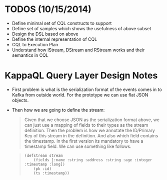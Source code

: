 # TODOS (10/15/2014)

* Define minimal set of CQL constructs to support
* Define set of samples which shows the usefulness of above subset
* Design the DSL based on above
* Define the internal representation of CQL
* CQL to Execution Plan
* Understand how IStream, DStream and RStream works and their semantics in CQL 

# KappaQL Query Layer Design Notes

* First problem is what is the serialization format of the events comes in to Kafka from outside world. For the 
  prototype we can use flat JSON objects.
* Then how we are going to define the stream:
    > Given that we choose JSON as the serialization format above, we can just use a mapping of fields to their types 
    > as the stream definition. Then the problem is how we annotate the ID/Primary Key of this stream in the definition.
    > And also which field contains the timestamp. In the first version its mandatory to have a timestamp field.
    > We can use something like follows.
    
    > ```
    > (defstream stream
    >     (fields [:name :string :address :string :age :integer :timestamp :long])
    >     (pk :id)
    >     (ts :timestamp))
    > ```
    

    